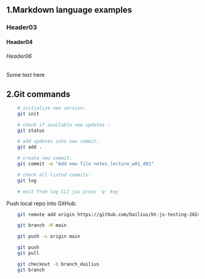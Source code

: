 


## 1.Markdown language examples


### Header03
#### Header04
###### Header06

Some text here


## 2.Git commands

```bash
    # initialize new version:
    git init 

    # check if available new updates :
    git status 

    # add updates into new commit: 
    git add . 

    # create new commit:
    git commit -m "Add new file notes_lecture_w01_d01"

    # check all listed commits:
    git log

    # exit from log CLI jus press 'q' key

```

Push local repo into GitHub:  
```bash
    git remote add origin https://github.com/Dailius/bt-js-testing-20241218.git

    git branch -M main

    git push -u origin main
```

```bash
    git push
    git pull
```

```bash
    git checkout -b branch_dailius
    git branch
```


